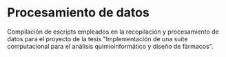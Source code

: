 # Procesamiento de datos

Compilación de escripts empleados en la recopilación y procesamiento de datos para el proyecto de la tesis  "Implementación de  una suite computacional para el análisis quimioinformático y diseño de fármacos".
